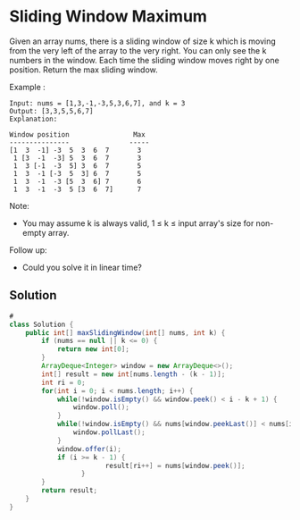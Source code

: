 # Sliding Window Maximum

Given an array nums, there is a sliding window of size k which is moving from the very left of the array to the very right. You can only see the k numbers in the window. Each time the sliding window moves right by one position. Return the max sliding window.

Example :
```
Input: nums = [1,3,-1,-3,5,3,6,7], and k = 3
Output: [3,3,5,5,6,7]
Explanation:

Window position                Max
---------------               -----
[1  3  -1] -3  5  3  6  7       3
 1 [3  -1  -3] 5  3  6  7       3
 1  3 [-1  -3  5] 3  6  7       5
 1  3  -1 [-3  5  3] 6  7       5
 1  3  -1  -3 [5  3  6] 7       6
 1  3  -1  -3  5 [3  6  7]      7
```

Note:
* You may assume k is always valid, 1 ≤ k ≤ input array's size for non-empty array.

Follow up:
* Could you solve it in linear time?

## Solution

```java
#
class Solution {
    public int[] maxSlidingWindow(int[] nums, int k) {
        if (nums == null || k <= 0) {
			return new int[0];
		}
        ArrayDeque<Integer> window = new ArrayDeque<>();
        int[] result = new int[nums.length - (k - 1)];
        int ri = 0;
        for(int i = 0; i < nums.length; i++) {
            while(!window.isEmpty() && window.peek() < i - k + 1) {
                window.poll();
            }
            while(!window.isEmpty() && nums[window.peekLast()] < nums[i]) {
                window.pollLast();
            }
            window.offer(i);
            if (i >= k - 1) {
				        result[ri++] = nums[window.peek()];
			      }
        }
        return result;
    }
}
```
